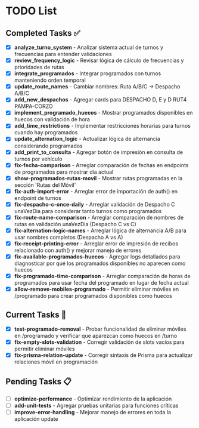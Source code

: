 # TODO List

## Completed Tasks ✅

- [x] **analyze_turno_system** - Analizar sistema actual de turnos y frecuencias para entender validaciones
- [x] **review_frequency_logic** - Revisar lógica de cálculo de frecuencias y prioridades de rutas
- [x] **integrate_programados** - Integrar programados con turnos manteniendo orden temporal
- [x] **update_route_names** - Cambiar nombres: Ruta A/B/C → Despacho A/B/C
- [x] **add_new_despachos** - Agregar cards para DESPACHO D, E y D RUT4 PAMPA-CORZO
- [x] **implement_programado_huecos** - Mostrar programados disponibles en huecos con validación de hora
- [x] **add_time_restrictions** - Implementar restricciones horarias para turnos cuando hay programados
- [x] **update_alternation_logic** - Actualizar lógica de alternancia considerando programados
- [x] **add_print_to_consulta** - Agregar botón de impresión en consulta de turnos por vehículo
- [x] **fix-fecha-comparison** - Arreglar comparación de fechas en endpoints de programados para mostrar día actual
- [x] **show-programados-rutas-movil** - Mostrar rutas programadas en la sección 'Rutas del Móvil'
- [x] **fix-auth-import-error** - Arreglar error de importación de auth() en endpoint de turnos
- [x] **fix-despacho-c-once-daily** - Arreglar validación de Despacho C unaVezDia para considerar tanto turnos como programados
- [x] **fix-route-name-comparison** - Arreglar comparación de nombres de rutas en validación unaVezDia (Despacho C vs C)
- [x] **fix-alternation-logic-names** - Arreglar lógica de alternancia A/B para usar nombres completos (Despacho A vs A)
- [x] **fix-receipt-printing-error** - Arreglar error de impresión de recibos relacionado con auth() y mejorar manejo de errores
- [x] **fix-available-programados-huecos** - Agregar logs detallados para diagnosticar por qué los programados disponibles no aparecen como huecos
- [x] **fix-programado-time-comparison** - Arreglar comparación de horas de programados para usar fecha del programado en lugar de fecha actual
- [x] **allow-remove-mobiles-programado** - Permitir eliminar móviles en /programado para crear programados disponibles como huecos

## Current Tasks 🔄

- [x] **test-programado-removal** - Probar funcionalidad de eliminar móviles en /programado y verificar que aparezcan como huecos en /turno
- [x] **fix-empty-slots-validation** - Corregir validación de slots vacíos para permitir eliminar móviles
- [x] **fix-prisma-relation-update** - Corregir sintaxis de Prisma para actualizar relaciones móvil en programación

## Pending Tasks 📋

- [ ] **optimize-performance** - Optimizar rendimiento de la aplicación
- [ ] **add-unit-tests** - Agregar pruebas unitarias para funciones críticas
- [ ] **improve-error-handling** - Mejorar manejo de errores en toda la aplicación
update
